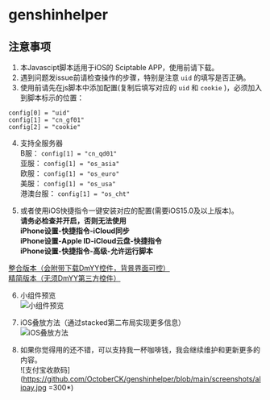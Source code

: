 # genshinhelper

## 注意事项
1. 本Javascipt脚本适用于iOS的 Sciptable APP，使用前请下载。   
2. 遇到问题发issue前请检查操作的步骤，特别是注意 `uid` 的填写是否正确。
3. 使用前请先在js脚本中添加配置(复制后填写对应的 `uid` 和 `cookie` )，必须加入到脚本标示的位置：  
```
config[0] = "uid"
config[1] = "cn_gf01"
config[2] = "cookie"
```
4. 支持全服务器  
B服： `config[1] = "cn_qd01"`   
亚服： `config[1] = "os_asia"`  
欧服： `config[1] = "os_euro"`  
美服： `config[1] = "os_usa"`  
港澳台服： `config[1] = "os_cht"`  

5. 或者使用iOS快捷指令一键安装对应的配置(需要iOS15.0及以上版本)。  
**请务必检查并开启，否则无法使用**  
**iPhone设置-快捷指令-iCloud同步**  
**iPhone设置-Apple ID-iCloud云盘-快捷指令**  
**iPhone设置-快捷指令-高级-允许运行脚本**  

[整合版本（会附带下载DmYY控件，背景界面可控）](https://www.icloud.com/shortcuts/6e33a145c8c8499eafd851b64b3218ba)  
[精简版本（无须DmYY第三方控件）](https://www.icloud.com/shortcuts/6e33a145c8c8499eafd851b64b3218ba)  

6. 小组件预览  
![小组件预览](https://github.com/OctoberCK/genshinhelper/blob/main/screenshots/preview.jpg)  

7. iOS叠放方法（通过stacked第二布局实现更多信息）  
![iOS叠放方法](https://github.com/OctoberCK/genshinhelper/blob/main/screenshots/stacked.jpg)  

8. 如果你觉得用的还不错，可以支持我一杯咖啡钱，我会继续维护和更新更多的内容。  
![支付宝收款码](https://github.com/OctoberCK/genshinhelper/blob/main/screenshots/alipay.jpg =300*)
